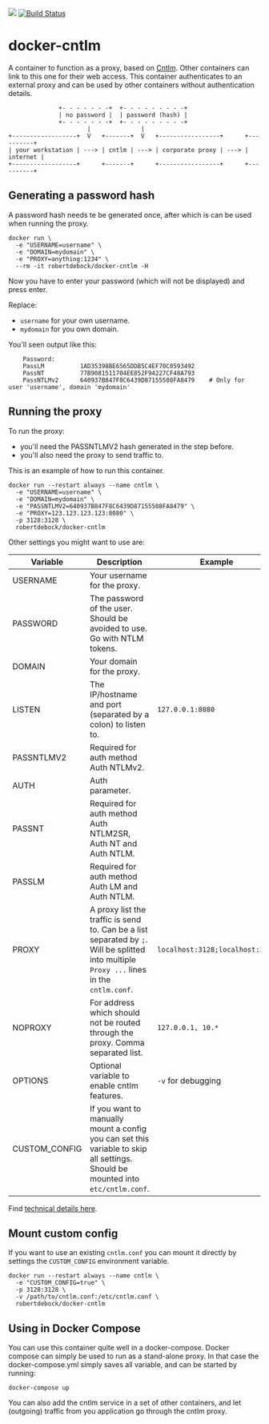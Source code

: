 [![](https://images.microbadger.com/badges/image/robertdebock/docker-cntlm.svg)](http://microbadger.com/images/robertdebock/docker-cntlm "Get your own image badge on microbadger.com") [![Build Status](https://travis-ci.org/robertdebock/docker-cntlm.svg?branch=master)](https://travis-ci.org/robertdebock/docker-cntlm)

# docker-cntlm

A container to function as a proxy, based on [Cntlm](http://cntlm.sourceforge.net). Other containers can link to this one for their web access. This container authenticates to an external proxy and can be used by other containers without authentication details.

```text
              +- - - - - - -+  +- - - - - - - - -+
              | no password |  | password (hash) |
              +- - - - - - -+  +- - - - - - - - -+
                      |              |
+------------------+  V   +-------+  V   +-----------------+      +----------+
| your workstation | ---> | cntlm | ---> | corporate proxy | ---> | internet |
+------------------+      +-------+      +-----------------+      +----------+
```

## Generating a password hash

A password hash needs te be generated once, after which is can be used when running the proxy.

```console
docker run \
  -e "USERNAME=username" \
  -e "DOMAIN=mydomain" \
  -e "PROXY=anything:1234" \
  --rm -it robertdebock/docker-cntlm -H
```

Now you have to enter your password (which will not be displayed) and press enter.

Replace:
- `username` for your own username.
- `mydomain` for you own domain.

You'll seen output like this:

```text
    Password: 
    PassLM          1AD35398BE6565DDB5C4EF70C0593492
    PassNT          77B9081511704EE852F94227CF48A793
    PassNTLMv2      640937B847F8C6439D87155508FA8479    # Only for user 'username', domain 'mydomain'
```

## Running the proxy

To run the proxy:
- you'll need the PASSNTLMV2 hash generated in the step before.
- you'll also need the proxy to send traffic to.

This is an example of how to run this container.

``` console
docker run --restart always --name cntlm \
  -e "USERNAME=username" \
  -e "DOMAIN=mydomain" \
  -e "PASSNTLMV2=640937B847F8C6439D87155508FA8479" \
  -e "PROXY=123.123.123.123:8080" \
  -p 3128:3128 \
  robertdebock/docker-cntlm
```

Other settings you might want to use are:

| Variable      | Description                                                                                                                                | Example                         |
| ------------- | ------------------------------------------------------------------------------------------------------------------------------------------ | ------------------------------- |
| USERNAME      | Your username for the proxy.                                                                                                               |                                 |
| PASSWORD      | The password of the user. Should be avoided to use. Go with NTLM tokens.                                                                   |                                 |
| DOMAIN        | Your domain for the proxy.                                                                                                                 |                                 |
| LISTEN        | The IP/hostname and port (separated by a colon) to listen to.                                                                              | `127.0.0.1:8080`                |
| PASSNTLMV2    | Required for auth method Auth NTLMv2.                                                                                                      |                                 |
| AUTH          | Auth parameter.                                                                                                                            |                                 |
| PASSNT        | Required for auth method Auth NTLM2SR, Auth NT and Auth NTLM.                                                                              |                                 |
| PASSLM        | Required for auth method Auth LM and Auth NTLM.                                                                                            |                                 |
| PROXY         | A proxy list the traffic is send to. Can be a list separated by `;`. Will be splitted into multiple `Proxy ...` lines in the `cntlm.conf`. | `localhost:3128;localhost:3129` |
| NOPROXY       | For address which should not be routed through the proxy. Comma separated list.                                                            | `127.0.0.1, 10.*`               |
| OPTIONS       | Optional variable to enable cntlm features.                                                                                                | `-v` for debugging              |
| CUSTOM_CONFIG | If you want to manually mount a config you can set this variable to skip all settings. Should be mounted into `etc/cntlm.conf`.            |                                 |

Find [technical details here](http://cntlm.sourceforge.net/cntlm_manual.pdf).

## Mount custom config

If you want to use an existing `cntlm.conf` you can mount it directly by settings the `CUSTOM_CONFIG` environment variable.

``` console
docker run --restart always --name cntlm \
  -e "CUSTOM_CONFIG=true" \
  -p 3128:3128 \
  -v /path/to/cntlm.conf:/etc/cntlm.conf \
  robertdebock/docker-cntlm
```

## Using in Docker Compose

You can use this container quite well in a docker-compose. Docker compose can simply be used to run as a stand-alone proxy. In that case the docker-compose.yml simply saves all variable, and can be started by running:

```console
docker-compose up
```

You can also add the cntlm service in a set of other containers, and let (outgoing) traffic from you application go through the cntlm proxy.
